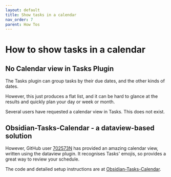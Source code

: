 ```yaml
---
layout: default
title: Show tasks in a calendar
nav_order: 7
parent: How Tos
---
```


# How to show tasks in a calendar

## No Calendar view in Tasks Plugin

The Tasks plugin can group tasks by their due dates, and the other kinds of dates.

However, this just produces a flat list, and it can be hard to glance at the results and quickly plan your day or week or month.

Several users have requested a calendar view in Tasks. This does not exist.

## Obsidian-Tasks-Calendar - a dataview-based solution

However, GitHub user [702573N](https://github.com/702573N) has provided an amazing calendar view, written using the dataview plugin. It recognises Tasks' emojis, so provides a great way to review your schedule.

The code and detailed setup instructions are at [Obsidian-Tasks-Calendar](https://github.com/702573N/Obsidian-Tasks-Calendar).
